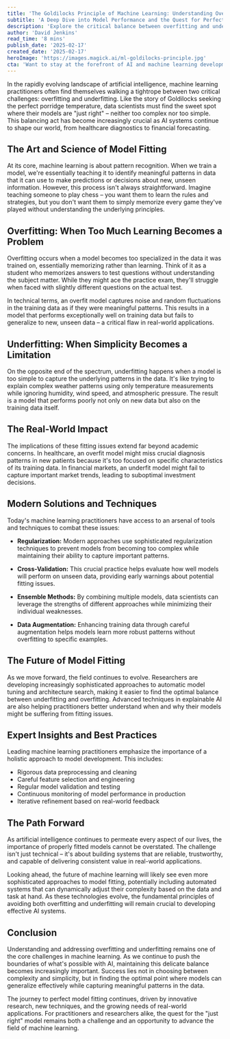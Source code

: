 ```yaml
---
title: 'The Goldilocks Principle of Machine Learning: Understanding Overfitting and Underfitting'
subtitle: 'A Deep Dive into Model Performance and the Quest for Perfect Balance'
description: 'Explore the critical balance between overfitting and underfitting in machine learning models. Learn how data scientists navigate this challenge to create AI systems that are neither too complex nor too simple, ensuring optimal performance in real-world applications.'
author: 'David Jenkins'
read_time: '8 mins'
publish_date: '2025-02-17'
created_date: '2025-02-17'
heroImage: 'https://images.magick.ai/ml-goldilocks-principle.jpg'
cta: 'Want to stay at the forefront of AI and machine learning developments? Follow us on LinkedIn for daily insights, expert perspectives, and the latest trends in model optimization and AI implementation.'
---
```


In the rapidly evolving landscape of artificial intelligence, machine learning practitioners often find themselves walking a tightrope between two critical challenges: overfitting and underfitting. Like the story of Goldilocks seeking the perfect porridge temperature, data scientists must find the sweet spot where their models are "just right" – neither too complex nor too simple. This balancing act has become increasingly crucial as AI systems continue to shape our world, from healthcare diagnostics to financial forecasting.

## The Art and Science of Model Fitting

At its core, machine learning is about pattern recognition. When we train a model, we're essentially teaching it to identify meaningful patterns in data that it can use to make predictions or decisions about new, unseen information. However, this process isn't always straightforward. Imagine teaching someone to play chess – you want them to learn the rules and strategies, but you don't want them to simply memorize every game they've played without understanding the underlying principles.

## Overfitting: When Too Much Learning Becomes a Problem

Overfitting occurs when a model becomes too specialized in the data it was trained on, essentially memorizing rather than learning. Think of it as a student who memorizes answers to test questions without understanding the subject matter. While they might ace the practice exam, they'll struggle when faced with slightly different questions on the actual test.

In technical terms, an overfit model captures noise and random fluctuations in the training data as if they were meaningful patterns. This results in a model that performs exceptionally well on training data but fails to generalize to new, unseen data – a critical flaw in real-world applications.

## Underfitting: When Simplicity Becomes a Limitation

On the opposite end of the spectrum, underfitting happens when a model is too simple to capture the underlying patterns in the data. It's like trying to explain complex weather patterns using only temperature measurements while ignoring humidity, wind speed, and atmospheric pressure. The result is a model that performs poorly not only on new data but also on the training data itself.

## The Real-World Impact

The implications of these fitting issues extend far beyond academic concerns. In healthcare, an overfit model might miss crucial diagnosis patterns in new patients because it's too focused on specific characteristics of its training data. In financial markets, an underfit model might fail to capture important market trends, leading to suboptimal investment decisions.

## Modern Solutions and Techniques

Today's machine learning practitioners have access to an arsenal of tools and techniques to combat these issues:

- **Regularization:** Modern approaches use sophisticated regularization techniques to prevent models from becoming too complex while maintaining their ability to capture important patterns.

- **Cross-Validation:** This crucial practice helps evaluate how well models will perform on unseen data, providing early warnings about potential fitting issues.

- **Ensemble Methods:** By combining multiple models, data scientists can leverage the strengths of different approaches while minimizing their individual weaknesses.

- **Data Augmentation:** Enhancing training data through careful augmentation helps models learn more robust patterns without overfitting to specific examples.

## The Future of Model Fitting

As we move forward, the field continues to evolve. Researchers are developing increasingly sophisticated approaches to automatic model tuning and architecture search, making it easier to find the optimal balance between underfitting and overfitting. Advanced techniques in explainable AI are also helping practitioners better understand when and why their models might be suffering from fitting issues.

## Expert Insights and Best Practices

Leading machine learning practitioners emphasize the importance of a holistic approach to model development. This includes:

- Rigorous data preprocessing and cleaning
- Careful feature selection and engineering
- Regular model validation and testing
- Continuous monitoring of model performance in production
- Iterative refinement based on real-world feedback

## The Path Forward

As artificial intelligence continues to permeate every aspect of our lives, the importance of properly fitted models cannot be overstated. The challenge isn't just technical – it's about building systems that are reliable, trustworthy, and capable of delivering consistent value in real-world applications.

Looking ahead, the future of machine learning will likely see even more sophisticated approaches to model fitting, potentially including automated systems that can dynamically adjust their complexity based on the data and task at hand. As these technologies evolve, the fundamental principles of avoiding both overfitting and underfitting will remain crucial to developing effective AI systems.

## Conclusion

Understanding and addressing overfitting and underfitting remains one of the core challenges in machine learning. As we continue to push the boundaries of what's possible with AI, maintaining this delicate balance becomes increasingly important. Success lies not in choosing between complexity and simplicity, but in finding the optimal point where models can generalize effectively while capturing meaningful patterns in the data.

The journey to perfect model fitting continues, driven by innovative research, new techniques, and the growing needs of real-world applications. For practitioners and researchers alike, the quest for the "just right" model remains both a challenge and an opportunity to advance the field of machine learning.